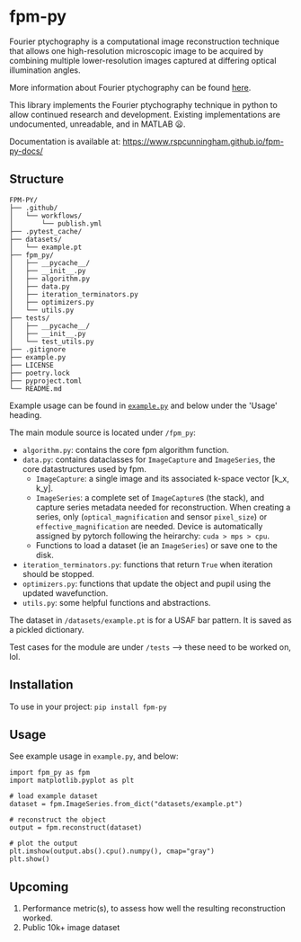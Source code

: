 # fpm-py

Fourier ptychography is a computational image reconstruction technique that allows one high-resolution microscopic image to be acquired by combining multiple lower-resolution images captured at differing optical illumination angles.

More information about Fourier ptychography can be found [here](https://en.wikipedia.org/wiki/Fourier_ptychography).

This library implements the Fourier ptychography technique in python to allow continued research and development. Existing implementations are undocumented, unreadable, and in MATLAB :frowning:.

Documentation is available at: https://www.rspcunningham.github.io/fpm-py-docs/

## Structure

```plaintext
FPM-PY/
├── .github/
│   └── workflows/
│       └── publish.yml
├── .pytest_cache/
├── datasets/
│   └── example.pt
├── fpm_py/
│   ├── __pycache__/
│   ├── __init__.py
│   ├── algorithm.py
│   ├── data.py
│   ├── iteration_terminators.py
│   ├── optimizers.py
│   └── utils.py
├── tests/
│   ├── __pycache__/
│   ├── __init__.py
│   └── test_utils.py
├── .gitignore
├── example.py
├── LICENSE
├── poetry.lock
├── pyproject.toml
└── README.md
```

Example usage can be found in [`example.py`](https://github.com/rspcunningham/fpm-py/blob/get-algo-working-with-real-data/example.py) and below under the 'Usage' heading.

The main module source is located under `/fpm_py`:

- `algorithm.py`: contains the core fpm algorithm function.
- `data.py`: contains dataclasses for `ImageCapture` and `ImageSeries`, the core datastructures used by fpm.
  - `ImageCapture`: a single image and its associated k-space vector [k_x, k_y].
  - `ImageSeries`: a complete set of `ImageCapture`s (the stack), and capture series metadata needed for reconstruction. When creating a series, only (`optical_magnification` and sensor `pixel_size`) or `effective_magnification` are needed. Device is automatically assigned by pytorch following the heirarchy: `cuda > mps > cpu`.
  - Functions to load a dataset (ie an `ImageSeries`) or save one to the disk.
- `iteration_terminators.py`: functions that return `True` when iteration should be stopped.
- `optimizers.py`: functions that update the object and pupil using the updated wavefunction.
- `utils.py`: some helpful functions and abstractions.

The dataset in `/datasets/example.pt` is for a USAF bar pattern. It is saved as a pickled dictionary.

Test cases for the module are under `/tests` --> these need to be worked on, lol.

## Installation

To use in your project: `pip install fpm-py`

## Usage

See example usage in `example.py`, and below:

```python3
import fpm_py as fpm
import matplotlib.pyplot as plt

# load example dataset
dataset = fpm.ImageSeries.from_dict("datasets/example.pt")

# reconstruct the object
output = fpm.reconstruct(dataset)

# plot the output
plt.imshow(output.abs().cpu().numpy(), cmap="gray")
plt.show()
```

## Upcoming

1. Performance metric(s), to assess how well the resulting reconstruction worked.
4. Public 10k+ image dataset
